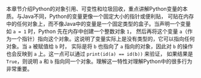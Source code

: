 本章节介绍Python的对象引用、可变性和垃圾回收，重点讲解Python变量的本质。与Java不同，Python的变量更像一个固定大小的指针或便利贴，
可贴在内存中的任何对象上，而不像Java中的变量是一个固定类型的盒子。当声明一个变量如 `a = 1` 时，Python 先在内存中创建一个整数对象
`1`，
然后再将这个变量 `a`（作为一个指针）指向这个对象。这说明了变量实际上是没有类型的，它可以指向任何对象。当 `a` 被赋值给 `b` 时，
实际是将 `b` 也指向了 `a` 指向的对象，因此对 `b` 的操作也会反映到 `a` 上。这一点可以通过 `print(id(a) == id(b))` 来验证，
如果结果是 `True`，则说明 `a` 和 `b` 指向同一个对象。理解这一特性对理解Python中的很多行为非常重要。